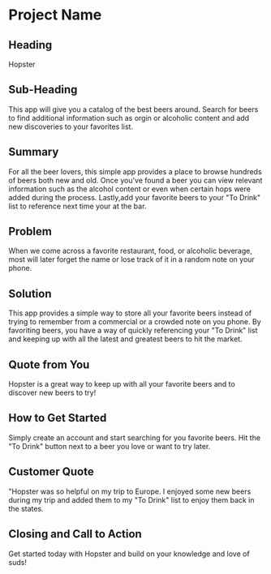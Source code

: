 # Project Name #

<!-- 
> This material was originally posted [here](http://www.quora.com/What-is-Amazons-approach-to-product-development-and-product-management). It is reproduced here for posterities sake.

There is an approach called "working backwards" that is widely used at Amazon. They work backwards from the customer, rather than starting with an idea for a product and trying to bolt customers onto it. While working backwards can be applied to any specific product decision, using this approach is especially important when developing new products or features.

For new initiatives a product manager typically starts by writing an internal press release announcing the finished product. The target audience for the press release is the new/updated product's customers, which can be retail customers or internal users of a tool or technology. Internal press releases are centered around the customer problem, how current solutions (internal or external) fail, and how the new product will blow away existing solutions.

If the benefits listed don't sound very interesting or exciting to customers, then perhaps they're not (and shouldn't be built). Instead, the product manager should keep iterating on the press release until they've come up with benefits that actually sound like benefits. Iterating on a press release is a lot less expensive than iterating on the product itself (and quicker!).

If the press release is more than a page and a half, it is probably too long. Keep it simple. 3-4 sentences for most paragraphs. Cut out the fat. Don't make it into a spec. You can accompany the press release with a FAQ that answers all of the other business or execution questions so the press release can stay focused on what the customer gets. My rule of thumb is that if the press release is hard to write, then the product is probably going to suck. Keep working at it until the outline for each paragraph flows. 

Oh, and I also like to write press-releases in what I call "Oprah-speak" for mainstream consumer products. Imagine you're sitting on Oprah's couch and have just explained the product to her, and then you listen as she explains it to her audience. That's "Oprah-speak", not "Geek-speak".

Once the project moves into development, the press release can be used as a touchstone; a guiding light. The product team can ask themselves, "Are we building what is in the press release?" If they find they're spending time building things that aren't in the press release (overbuilding), they need to ask themselves why. This keeps product development focused on achieving the customer benefits and not building extraneous stuff that takes longer to build, takes resources to maintain, and doesn't provide real customer benefit (at least not enough to warrant inclusion in the press release).
 -->
 
## Heading ##
  Hopster
## Sub-Heading ##
  This app will give you a catalog of the best beers around. Search for beers to find additional information such as orgin or alcoholic content and add new discoveries to your favorites list.  
## Summary ##
  For all the beer lovers, this simple app provides a place to browse hundreds of beers both new and old. Once you've found a beer you can view relevant information such as the alcohol content or even when certain hops were added during the process. Lastly,add your favorite beers to your "To Drink" list to reference next time your at the bar. 
## Problem ##
  When we come across a favorite restaurant, food, or alcoholic beverage, most will later forget the name or lose track of it in a random note on your phone.    
## Solution ##
  This app provides a simple way to store all your favorite beers instead of trying to remember from a commercial or a crowded note on you phone. By favoriting beers, you have a way of quickly referencing your "To Drink" list and keeping up with all the latest and greatest beers to hit the market.   
## Quote from You ##
  Hopster is a great way to keep up with all your favorite beers and to discover new beers to try!
## How to Get Started ##
  Simply create an account and start searching for you favorite beers. Hit the "To Drink" button next to a beer you love or want to try later.
## Customer Quote ##
  "Hopster was so helpful on my trip to Europe. I enjoyed some new beers during my trip and added them to my "To Drink" list to enjoy them back in the states. 
## Closing and Call to Action ##
  Get started today with Hopster and build on your knowledge and love of suds!
